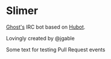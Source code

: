 Slimer
======

[Ghost's](https://github.com/TryGhost/Ghost) IRC bot based on [Hubot](http://hubot.github.com).

Lovingly created by @jgable

Some text for testing Pull Request events
